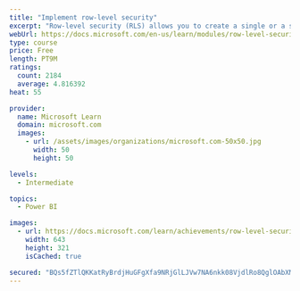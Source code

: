 ```yaml
---
title: "Implement row-level security"
excerpt: "Row-level security (RLS) allows you to create a single or a set of reports that targets data for a specific user. In this module, you will learn how to implement RLS by using either a static or dynamic method and how Microsoft Power BI simplifies testing RLS in Power BI Desktop and Power BI service."
webUrl: https://docs.microsoft.com/en-us/learn/modules/row-level-security-power-bi/
type: course
price: Free
length: PT9M
ratings:
  count: 2184
  average: 4.816392
heat: 55

provider:
  name: Microsoft Learn
  domain: microsoft.com
  images:
    - url: /assets/images/organizations/microsoft.com-50x50.jpg
      width: 50
      height: 50

levels:
  - Intermediate

topics:
  - Power BI

images:
  - url: https://docs.microsoft.com/learn/achievements/row-level-security-power-bi-social.png
    width: 643
    height: 321
    isCached: true

secured: "BQs5fZTlQKKatRyBrdjHuGFgXfa9NRjGlLJVw7NA6nkk08VjdlRo8QglOAbXMcYBMseP5PsSaskAKOoWh31DiwePNqpQvpz9m+e6LQW28fSovPZmobH1UXCDc79bs10mlyGSX/71aYcawNz3VQVmcPbLZNncAyADPIfQYjo0UQU99C2VY+9RAbx5X5Yid7flxLeUVPYsx0fusR/3gNdpSIkAnkQOl5RKMw1hXa67dzlhqC67PW7ebHQkZ8azIKaxs8hePn/GEbz/7pPiV7hoh5SGijYu3vCmOB3sS/RjEg3g3UZvFgZjvuKeSsXbxjjJzupTqjoVA+wOX3mFKqs2qLQ+AljbRPaOukuqEGxx3JalAMMdQ1OJNGoa269XeoEUPG3ntWISJ2fwXNd0CilgQ3vSSfKTGOzbCmgDf6lEW1A=;gj75/qzHKODrWgWV/KwzUw=="
---
```


